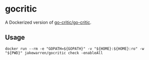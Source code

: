 # gocritic

A Dockerized version of [go-critic/go-critic](https://github.com/go-critic/go-critic). 

## Usage
```
docker run --rm -e "GOPATH=${GOPATH}" -v "${HOME}:${HOME}:ro" -w "${PWD}" jakewarren/gocritic check -enableAll
```
